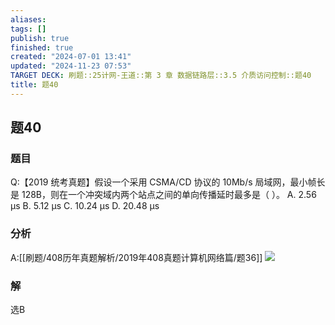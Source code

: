 ```yaml
---
aliases: 
tags: []
publish: true
finished: true
created: "2024-07-01 13:41"
updated: "2024-11-23 07:53"
TARGET DECK: 刷题::25计网-王道::第 3 章 数据链路层::3.5 介质访问控制::题40
title: 题40
---
```

## 题40
### 题目
Q:【2019 统考真题】假设一个采用 CSMA/CD 协议的 10Mb/s 局域网，最小帧长是 128B，则在一个冲突域内两个站点之间的单向传播延时最多是（ ）。
A. 2.56 μs
B. 5.12 μs
C. 10.24 μs
D. 20.48 μs
### 分析
A:[[刷题/408历年真题解析/2019年408真题计算机网络篇/题36]]
![](https://img.hwenyi.live/202407180118464.webp)
### 解
选B
